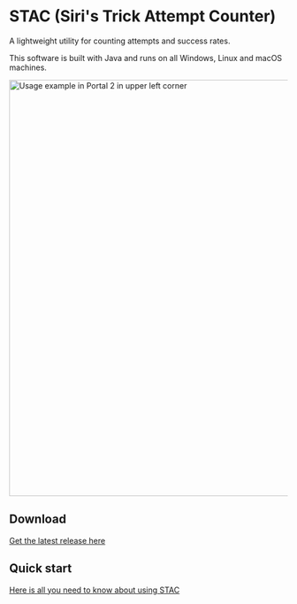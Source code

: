 # STAC (Siri's Trick Attempt Counter)
A lightweight utility for counting attempts and success rates.

This software is built with Java and runs on all Windows, Linux and macOS machines.

<img src="https://www.siriusgg.com/res/graphics/stac/portal_ingame_obs.png" alt="Usage example in Portal 2 in upper left corner" width="752"/>

## Download

[Get the latest release here](https://github.com/JGC-Sirius/siris-trick-attempt-counter/releases/latest)

## Quick start

[Here is all you need to know about using STAC](./HOW_TO.md)
